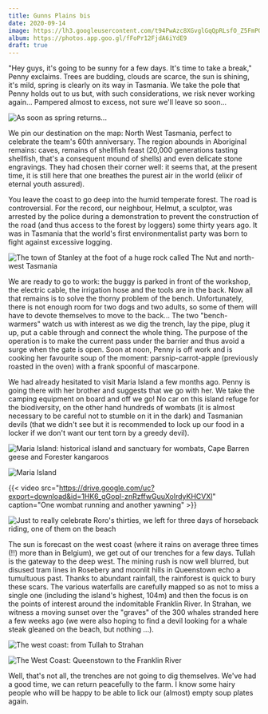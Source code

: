 ```yaml
---
title: Gunns Plains bis
date: 2020-09-14
image: https://lh3.googleusercontent.com/t94PwAzc8XGvglGqQpRLsfO_Z5FmPQ8t0q9vFFMT5sYJBjCFY3fe3jCYrZmoLEkbWugBuRDAsrdGZ0BiP0Udn3r7dWG7Ky5WGD0rANmAZCUZByW0MwbsNQ0nZFdhvxrH5Rs1XiLfZy0
album: https://photos.app.goo.gl/fFoPr12FjdA6iYdE9
draft: true
---
```


"Hey guys, it's going to be sunny for a few days. It's time to take a break," Penny exclaims. Trees are budding, clouds are scarce, the sun is shining, it's mild, spring is clearly on its way in Tasmania. We take the pole that Penny holds out to us but, with such considerations, we risk never working again... Pampered almost to excess, not sure we'll leave so soon...

![As soon as spring returns...](https://lh3.googleusercontent.com/mV95rYS-aP7eqVrDpSA4nemtSCu1kQa96VXUmNivFOzLEZyxldGHt8-uh-aqeh4EEkdd0otQDmzD4QHTie_PlVrfxbdZduZAnMFG1gucd16IzsHeIoQGzNfEW4mDKwJuRhhgSGMqEOU)

We pin our destination on the map: North West Tasmania, perfect to celebrate the team's 60th anniversary. The region abounds in Aboriginal remains: caves, remains of shellfish feast (20,000 generations tasting shellfish, that's a consequent mound of shells) and even delicate stone engravings. They had chosen their corner well: it seems that, at the present time, it is still here that one breathes the purest air in the world (elixir of eternal youth assured).

You leave the coast to go deep into the humid temperate forest. The road is controversial. For the record, our neighbour, Helmut, a sculptor, was arrested by the police during a demonstration to prevent the construction of the road (and thus access to the forest by loggers) some thirty years ago. It was in Tasmania that the world's first environmentalist party was born to fight against excessive logging.

![The town of Stanley at the foot of a huge rock called The Nut and north-west Tasmania](https://lh3.googleusercontent.com/wWSZ3Y-Dh8UPqr0ugGtcMqW2vzT74HL3VEzBD-li0RkjHX2buo0iqvB_SbQ8qS60EhYeVc4sZCYz7XDs-VBFSzUGeUPTUAFWVG6f6liXcPUlmGIX9YBGGPUZkaoAAo6SVEDQnR75iEY)

We are ready to go to work: the buggy is parked in front of the workshop, the electric cable, the irrigation hose and the tools are in the back. Now all that remains is to solve the thorny problem of the bench. Unfortunately, there is not enough room for two dogs and two adults, so some of them will have to devote themselves to move to the back... The two "bench-warmers" watch us with interest as we dig the trench, lay the pipe, plug it up, put a cable through and connect the whole thing. The purpose of the operation is to make the current pass under the barrier and thus avoid a surge when the gate is open. Soon at noon, Penny is off work and is cooking her favourite soup of the moment: parsnip-carrot-apple (previously roasted in the oven) with a frank spoonful of mascarpone.

We had already hesitated to visit Maria Island a few months ago. Penny is going there with her brother and suggests that we go with her. We take the camping equipment on board and off we go! No car on this island refuge for the biodiversity, on the other hand hundreds of wombats (it is almost necessary to be careful not to stumble on it in the dark) and Tasmanian devils (that we didn't see but it is recommended to lock up our food in a locker if we don't want our tent torn by a greedy devil).

![Maria Island: historical island and sanctuary for wombats, Cape Barren geese and Forester kangaroos](https://lh3.googleusercontent.com/vO56azvbCGF7po5s5ocBz5-LDLxoNXK3rscoQlHiPJzSJWv7HZv94wSdvP65DS13nwJWAiPpqQrTw8vJ1oXarxrwd2dEn0PuWu6tBJP2r89WXe7EMVxIF_ZjcjjBPPnE_c09qOupsEw)

![Maria Island](https://lh3.googleusercontent.com/4NRM390dcoeXrZx0R6wRks78SnsxgduDCzGSKyGrd6JgiJoovdWbLeS-VVMJMg33_FcCUzQEo_reY5cEPvgge6fcwsB9gjiPXJMG4AaS56vqYLMy1_i9THdoJHCxXUmsWXQln6S_HOY)

{{< video src="https://drive.google.com/uc?export=download&id=1HK6_gGopI-znRzffwGuuXolrdyKHCVXl" caption="One wombat running and another yawning" >}}

![Just to really celebrate Roro's thirties, we left for three days of horseback riding, one of them on the beach](https://lh3.googleusercontent.com/p9kSNUw71s_reUXdwfXpdxZRrFJ7WYOF8ZtmPzMHucLacw1gZzETdfeFF0No9URTlSuh-fUAm7deXlviVQK7raIMCPARnvMy6JTV6Yr-Sw5QuDo-NzT1GtDYQhODTaGSVdku2zm-E6s)

The sun is forecast on the west coast (where it rains on average three times (!!) more than in Belgium), we get out of our trenches for a few days. Tullah is the gateway to the deep west. The mining rush is now well blurred, but disused tram lines in Rosebery and moonlit hills in Queenstown echo a tumultuous past. Thanks to abundant rainfall, the rainforest is quick to bury these scars. The various waterfalls are carefully mapped so as not to miss a single one (including the island's highest, 104m) and then the focus is on the points of interest around the indomitable Franklin River. In Strahan, we witness a moving sunset over the "graves" of the 300 whales stranded here a few weeks ago (we were also hoping to find a devil looking for a whale steak gleaned on the beach, but nothing ...).

![The west coast: from Tullah to Strahan](https://lh3.googleusercontent.com/0wKCKZ-1N7t-B4CbVDZTgHBKPgh-NUu28UJ6CkNbL1iI9jRnE_3AajZSanK_fLGxuRREUp73EWb30bmAR8ppQe3OwvWVco26D62VwvqLmuFxCdwn3xgODMycZNTDR2GpcZN-50Nyw48)

![The West Coast: Queenstown to the Franklin River](https://lh3.googleusercontent.com/bkw2-VYro_oBui3BLz-8cqhh1b4LkeNQJj8n4Gf6sKuAM0SwUDcQcSl87REQMZ3g3zeLDg_DDohdXiSC6fvkYETCOVgAu64Q3GS9vHo9ERmitogzZBcyJ7RBoLnXqHcpl0701oNkoyc)

Well, that's not all, the trenches are not going to dig themselves. We've had a good time, we can return peacefully to the farm. I know some hairy people who will be happy to be able to lick our (almost) empty soup plates again.
